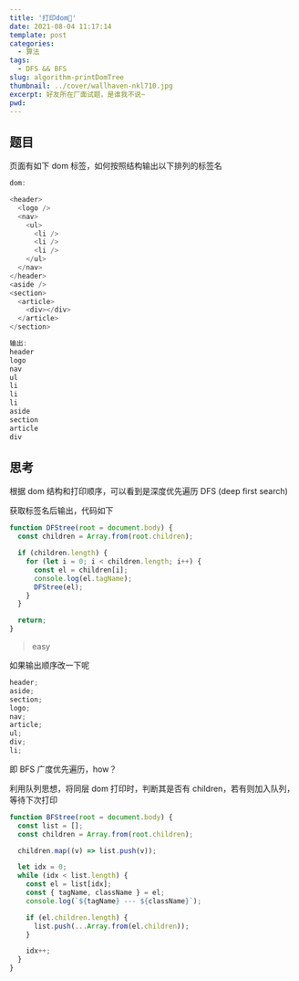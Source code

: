 ```yaml
---
title: '打印dom🌲'
date: 2021-08-04 11:17:14
template: post
categories:
  - 算法
tags:
  - DFS && BFS
slug: algorithm-printDomTree
thumbnail: ../cover/wallhaven-nkl710.jpg
excerpt: 好友所在厂面试题，是谁我不说~
pwd:
---
```


## 题目

页面有如下 dom 标签，如何按照结构输出以下排列的标签名

```js
dom:

<header>
  <logo />
  <nav>
    <ul>
      <li />
      <li />
      <li />
    </ul>
  </nav>
</header>
<aside />
<section>
  <article>
    <div></div>
  </article>
</section>

输出:
header
logo
nav
ul
li
li
li
aside
section
article
div
```

## 思考

根据 dom 结构和打印顺序，可以看到是深度优先遍历 DFS (deep first search)

获取标签名后输出，代码如下

```js
function DFStree(root = document.body) {
  const children = Array.from(root.children);

  if (children.length) {
    for (let i = 0; i < children.length; i++) {
      const el = children[i];
      console.log(el.tagName);
      DFStree(el);
    }
  }

  return;
}
```

> easy

如果输出顺序改一下呢

```js
header;
aside;
section;
logo;
nav;
article;
ul;
div;
li;
```

即 BFS 广度优先遍历，how？

利用队列思想，将同层 dom 打印时，判断其是否有 children，若有则加入队列，等待下次打印

```js
function BFStree(root = document.body) {
  const list = [];
  const children = Array.from(root.children);

  children.map((v) => list.push(v));

  let idx = 0;
  while (idx < list.length) {
    const el = list[idx];
    const { tagName, className } = el;
    console.log(`${tagName} --- ${className}`);

    if (el.children.length) {
      list.push(...Array.from(el.children));
    }

    idx++;
  }
}
```
